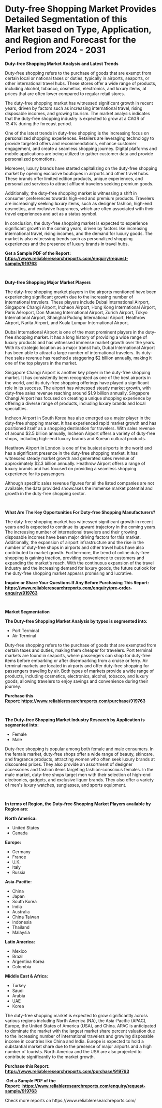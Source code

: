 <p><h1>Duty-free Shopping Market Provides Detailed Segmentation of this Market based on Type, Application, and Region and Forecast for the Period from 2024 - 2031</h1></p><p><strong>Duty-free Shopping Market Analysis and Latest Trends</strong></p>
<p><p>Duty-free shopping refers to the purchase of goods that are exempt from certain local or national taxes or duties, typically in airports, seaports, or other international travel hubs. These stores offer a wide range of products, including alcohol, tobacco, cosmetics, electronics, and luxury items, at prices that are often lower compared to regular retail stores.</p><p>The duty-free shopping market has witnessed significant growth in recent years, driven by factors such as increasing international travel, rising disposable incomes, and growing tourism. The market analysis indicates that the duty-free shopping industry is expected to grow at a CAGR of 13.4% during the forecast period.</p><p>One of the latest trends in duty-free shopping is the increasing focus on personalized shopping experiences. Retailers are leveraging technology to provide targeted offers and recommendations, enhance customer engagement, and create a seamless shopping journey. Digital platforms and mobile applications are being utilized to gather customer data and provide personalized promotions.</p><p>Moreover, luxury brands have started capitalizing on the duty-free shopping market by opening exclusive boutiques in airports and other travel hubs. These brands offer limited edition products, unique experiences, and personalized services to attract affluent travelers seeking premium goods.</p><p>Additionally, the duty-free shopping market is witnessing a shift in consumer preferences towards high-end and premium products. Travelers are increasingly seeking luxury items, such as designer fashion, high-end cosmetics, and exclusive fragrances, which are often associated with their travel experiences and act as a status symbol.</p><p>In conclusion, the duty-free shopping market is expected to experience significant growth in the coming years, driven by factors like increasing international travel, rising incomes, and the demand for luxury goods. The market is also witnessing trends such as personalized shopping experiences and the presence of luxury brands in travel hubs.</p></p>
<p><strong>Get a Sample PDF of the Report:&nbsp; <a href="https://www.reliableresearchreports.com/enquiry/request-sample/919763">https://www.reliableresearchreports.com/enquiry/request-sample/919763</a></strong></p>
<p>&nbsp;</p>
<p><strong>Duty-free Shopping Major Market Players</strong></p>
<p><p>The duty-free shopping market players in the airports mentioned have been experiencing significant growth due to the increasing number of international travelers. These players include Dubai International Airport, Singapore Changi Airport, Incheon Airport, Hong Kong International Airport, Paris Aéroport, Don Mueang International Airport, Zurich Airport, Tokyo International Airport, Shanghai Pudong International Airport, Heathrow Airport, Narita Airport, and Kuala Lumpur International Airport.</p><p>Dubai International Airport is one of the most prominent players in the duty-free shopping market. It has a long history of providing a wide range of luxury products and has witnessed immense market growth over the years. With its strategic location as a major transit hub, Dubai International Airport has been able to attract a large number of international travelers. Its duty-free sales revenue has reached a staggering $2 billion annually, making it one of the top players in the market.</p><p>Singapore Changi Airport is another key player in the duty-free shopping market. It has consistently been recognized as one of the best airports in the world, and its duty-free shopping offerings have played a significant role in its success. The airport has witnessed steady market growth, with duty-free sales revenue reaching around $1.9 billion annually. Singapore Changi Airport has focused on creating a unique shopping experience by offering a diverse range of products, including luxury brands and local specialties.</p><p>Incheon Airport in South Korea has also emerged as a major player in the duty-free shopping market. It has experienced rapid market growth and has positioned itself as a shopping destination for travelers. With sales revenue of around $2.5 billion annually, Incheon Airport offers a variety of duty-free shops, including high-end luxury brands and Korean cultural products.</p><p>Heathrow Airport in London is one of the busiest airports in the world and has a significant presence in the duty-free shopping market. It has witnessed steady market growth and generated sales revenue of approximately $2.3 billion annually. Heathrow Airport offers a range of luxury brands and has focused on providing a seamless shopping experience for its passengers.</p><p>Although specific sales revenue figures for all the listed companies are not available, the data provided showcases the immense market potential and growth in the duty-free shopping sector.</p></p>
<p>&nbsp;</p>
<p><strong>What Are The Key Opportunities For Duty-free Shopping Manufacturers?</strong></p>
<p><p>The duty-free shopping market has witnessed significant growth in recent years and is expected to continue its upward trajectory in the coming years. The increasing number of international travelers and their growing disposable incomes have been major driving factors for this market. Additionally, the expansion of airport infrastructure and the rise in the number of duty-free shops in airports and other travel hubs have also contributed to market growth. Furthermore, the trend of online duty-free shopping is gaining traction, providing convenience to customers and expanding the market's reach. With the continuous expansion of the travel industry and the increasing demand for luxury goods, the future outlook for the duty-free shopping market appears promising and lucrative.</p></p>
<p><strong>Inquire or Share Your Questions If Any Before Purchasing This Report: <a href="https://www.reliableresearchreports.com/enquiry/pre-order-enquiry/919763">https://www.reliableresearchreports.com/enquiry/pre-order-enquiry/919763</a></strong></p>
<p>&nbsp;</p>
<p><strong>Market Segmentation</strong></p>
<p><strong>The Duty-free Shopping Market Analysis by types is segmented into:</strong></p>
<p><ul><li>Port Terminal</li><li>Air Terminal</li></ul></p>
<p><p>Duty-free shopping refers to the purchase of goods that are exempted from certain taxes and duties, making them cheaper for travelers. Port terminal markets are found in seaports, where passengers can shop for duty-free items before embarking or after disembarking from a cruise or ferry. Air terminal markets are located in airports and offer duty-free shopping for passengers traveling by air. Both types of markets provide a wide range of products, including cosmetics, electronics, alcohol, tobacco, and luxury goods, allowing travelers to enjoy savings and convenience during their journey.</p></p>
<p><strong>Purchase this Report:&nbsp;<a href="https://www.reliableresearchreports.com/purchase/919763">https://www.reliableresearchreports.com/purchase/919763</a></strong></p>
<p>&nbsp;</p>
<p><strong>The Duty-free Shopping Market Industry Research by Application is segmented into:</strong></p>
<p><ul><li>Female</li><li>Male</li></ul></p>
<p><p>Duty-free shopping is popular among both female and male consumers. In the female market, duty-free shops offer a wide range of beauty, skincare, and fragrance products, attracting women who often seek luxury brands at discounted prices. They also provide an assortment of designer accessories and fashion items targeting fashion-conscious females. In the male market, duty-free shops target men with their selection of high-end electronics, gadgets, and exclusive liquor brands. They also offer a variety of men's luxury watches, sunglasses, and sports equipment.</p></p>
<p>&nbsp;</p>
<p><strong>In terms of Region, the Duty-free Shopping Market Players available by Region are:</strong></p>
<p>
    <p> <strong> North America: </strong>
        <ul>
            <li>United States</li>
            <li>Canada</li>
        </ul>
        </p> 
    <p> <strong> Europe: </strong>
        <ul>
            <li>Germany</li>
            <li>France</li>
            <li>U.K.</li>
            <li>Italy</li>
            <li>Russia</li>
        </ul>
        </p> 
    <p> <strong> Asia-Pacific: </strong>
        <ul>
            <li>China</li>
            <li>Japan</li>
            <li>South Korea</li>
            <li>India</li>
            <li>Australia</li>
            <li>China Taiwan</li>
            <li>Indonesia</li>
            <li>Thailand</li>
            <li>Malaysia</li>
        </ul>
        </p> 
    <p> <strong> Latin America: </strong>
        <ul>
            <li>Mexico</li>
            <li>Brazil</li>
            <li>Argentina Korea</li>
            <li>Colombia</li>
        </ul>
        </p> 
    <p> <strong> Middle East & Africa: </strong>
        <ul>
            <li>Turkey</li>
            <li>Saudi</li>
            <li>Arabia</li>
            <li>UAE</li>
            <li>Korea</li>
        </ul>
    </p>
    </p>
<p><p>The duty-free shopping market is expected to grow significantly across various regions including North America (NA), the Asia-Pacific (APAC), Europe, the United States of America (USA), and China. APAC is anticipated to dominate the market with the largest market share percent valuation due to the increasing number of international travelers and growing disposable income in countries like China and India. Europe is expected to hold a substantial market share due to the presence of major airports and a high number of tourists. North America and the USA are also projected to contribute significantly to the market growth.</p></p>
<p><strong>Purchase this Report: <a href="https://www.reliableresearchreports.com/purchase/919763">https://www.reliableresearchreports.com/purchase/919763</a></strong></p>
<p>&nbsp;<strong>Get a Sample PDF of the Report:&nbsp;&nbsp;<a href="https://www.reliableresearchreports.com/enquiry/request-sample/919763">https://www.reliableresearchreports.com/enquiry/request-sample/919763</a></strong></p>
<p><strong></strong></p>
<p>Check more reports on https://www.reliableresearchreports.com/</p>